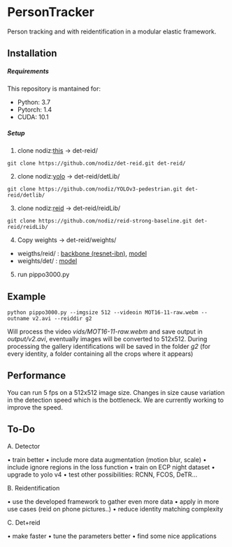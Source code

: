 # PersonTracker

Person tracking and with reidentification in a modular elastic framework.

## Installation

##### Requirements

This repository is mantained for:
* Python: 3.7
* Pytorch: 1.4
* CUDA: 10.1

##### Setup 

1. clone nodiz:[this](https://github.com/nodiz/det-reid) -> det-reid/

`git clone https://github.com/nodiz/det-reid.git det-reid/`

2. clone nodiz:[yolo](https://github.com/nodiz/YOLOv3-pedestrian) -> det-reid/detLib/

`git clone https://github.com/nodiz/YOLOv3-pedestrian.git det-reid/detlib/`

3. clone nodiz:[reid](https://github.com/nodiz/reid-strong-baseline) -> det-reid/reidLib/

`git clone https://github.com/nodiz/reid-strong-baseline.git det-reid/reidLib/`

4. Copy weights -> det-reid/weights/

- weigths/reid/ : [backbone (resnet-ibn)](https://drive.google.com/file/d/1_r4wp14hEMkABVow58Xr4mPg7gvgOMto/view), [model](https://drive.google.com/drive/folders/1eq2Zpr2kn9FgAwpxDOl7eHaaHXa-m5lv?usp=sharing)
- weights/det/ : [model](https://drive.google.com/drive/folders/1DRPNNJoIbM7utW-kDCdCFr7m4gZ0BVvo?usp=sharing)

5. run pippo3000.py

## Example

```
python pippo3000.py --imgsize 512 --videoin MOT16-11-raw.webm --outname v2.avi --reiddir g2
```

Will process the video *vids/MOT16-11-raw.webm* and save output in *output/v2.avi*, eventually images will be converted to 512x512. 
During processing the gallery identifications will be saved in the folder *g2* (for every identity, a folder containing all the crops where it appears)

## Performance

You can run 5 fps on a 512x512 image size. Changes in size cause variation in the detection speed which is the bottleneck.
We are currently working to improve the speed.

## To-Do

A. Detector

• train better
• include more data augmentation (motion blur, scale)
• include ignore regions in the loss function
• train on ECP night dataset
• upgrade to yolo v4
• test other possibilities: RCNN, FCOS, DeTR...

B. Reidentification

• use the developed framework to gather even more data
• apply in more use cases (reid on phone pictures..)
• reduce identity matching complexity

C. Det+reid

• make faster
• tune the parameters better
• find some nice applications
